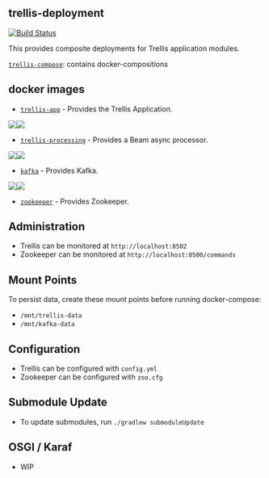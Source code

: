 ## trellis-deployment

[![Build Status](https://travis-ci.org/trellis-ldp/trellis-deployment.png?branch=master)](https://travis-ci.org/trellis-ldp/trellis-deployment)

This provides composite deployments for Trellis application modules.  

[`trellis-compose`](trellis-compose): contains docker-compositions

## docker images

* [`trellis-app`](https://github.com/trellis-ldp/trellis-app/tree/master)  - Provides the Trellis Application.

[![](https://images.microbadger.com/badges/image/trellisldp/trellis-app.svg)](https://microbadger.com/images/trellisldp/trellis-app "trellisldp/trellis-app")[![](https://images.microbadger.com/badges/version/trellisldp/trellis-app.svg)](https://microbadger.com/images/trellisldp/trellis-app "trellisldp/trellis-app")

* [`trellis-processing`](https://github.com/trellis-ldp/trellis-rosid-file-streaming/tree/master)  - Provides a Beam async processor.

[![](https://images.microbadger.com/badges/image/trellisldp/trellis-processing.svg)](https://microbadger.com/images/trellisldp/trellis-processing "trellisldp/trellis-processing")[![](https://images.microbadger.com/badges/version/trellisldp/trellis-processing.svg)](https://microbadger.com/images/trellisldp/trellis-processing "trellisldp/trellis-processing")

* [`kafka`](https://github.com/wurstmeister/kafka-docker)  - Provides Kafka.

[![](https://images.microbadger.com/badges/image/trellisldp/kafka.svg)](https://microbadger.com/images/trellisldp/kafka "trellisldp/kafka")[![](https://images.microbadger.com/badges/version/trellisldp/kafka.svg)](https://microbadger.com/images/trellisldp/kafka "trellisldp/kafka")

* [`zookeeper`](https://github.com/31z4/zookeeper-docker/blob/master/3.5.3-beta/Dockerfile)  - Provides Zookeeper.

## Administration

* Trellis can be monitored at `http://localhost:8502`
* Zookeeper can be monitored at `http://localhost:8500/commands`

## Mount Points

To persist data, create these mount points before running docker-compose:
* `/mnt/trellis-data`
* `/mnt/kafka-data`

## Configuration
* Trellis can be configured with `config.yml`
* Zookeeper can be configured with `zoo.cfg`

## Submodule Update
* To update submodules, run `./gradlew submoduleUpdate`

## OSGI / Karaf
* WIP